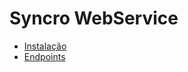 # Syncro WebService

- [Instalação](https://github.com/ITServDev/syncro-webservice/blob/master/docs/install,md)
- [Endpoints](https://github.com/ITServDev/syncro-webservice/blob/master/docs/endpoints.md)
